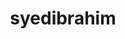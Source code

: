 ---
title: syedibrahim
github: https://github.com/syedibrahim
mode: dark
transition: 1s
score: 66.9
archetype:
- Minimalistic
---